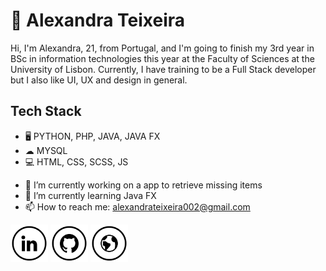 # 👋 Alexandra Teixeira

Hi, I'm Alexandra, 21, from Portugal, and I'm going to finish my 3rd year in BSc in information technologies this year at the Faculty of Sciences at the University of Lisbon. Currently, I have training to be a Full Stack developer but I also like UI, UX and design in general.

## Tech Stack
* 🖥 PYTHON, PHP, JAVA, JAVA FX
* ☁ MYSQL
* 💻 HTML, CSS, SCSS, JS
  
- 🔭 I’m currently working on a app to retrieve missing items 
- 🌱 I’m currently learning Java FX 
- 📫 How to reach me: alexandrateixeira002@gmail.com

  
<a href="https://www.linkedin.com/in/alexandraat/" target="_blank"><img src="https://raw.githubusercontent.com/alexandraat/alexandraat/main/in.png" alt="LinkedIn" width="60"></a>
<a href="https://github.com/alexandraat" target="_blank"><img src="https://raw.githubusercontent.com/alexandraat/alexandraat/main/git.png" alt="GitHub" width="60"></a>
<a href="https://alexandraat.github.io/" target="_blank"><img src="https://raw.githubusercontent.com/alexandraat/alexandraat/main/www.png" alt="Site" width="60"></a>
